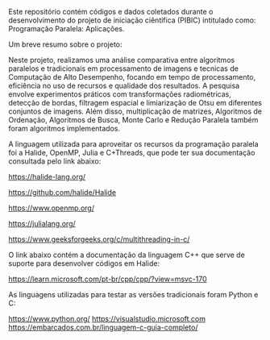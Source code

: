 Este repositório contém códigos e dados coletados durante o desenvolvimento do projeto de iniciação ciêntifica (PIBIC) intitulado como: Programação Paralela: Aplicações.

Um breve resumo sobre o projeto:

Neste projeto, realizamos uma análise comparativa entre algoritmos paralelos e tradicionais em processamento de imagens e tecnicas de Computação de Alto Desempenho, focando em tempo de processamento, eficiência no uso de recursos e qualidade dos resultados. A pesquisa envolve experimentos práticos com transformações radiométricas, detecção de bordas, filtragem espacial e limiarização de Otsu em diferentes conjuntos de imagens. Além disso, multiplicação de matrizes, Algoritmos de Ordenação, Algoritmos de Busca, Monte Carlo e Redução Paralela também foram algoritmos implementados.

A linguagem utilizada para aproveitar os recursos da programação paralela foi a Halide, OpenMP, Julia e C+Threads, que pode ter sua documentação consultada pelo link abaixo:

https://halide-lang.org/

https://github.com/halide/Halide

https://www.openmp.org/

https://julialang.org/

https://www.geeksforgeeks.org/c/multithreading-in-c/

O link abaixo contém a documentação da linguagem C++ que serve de suporte para desenvolver códigos em Halide:

https://learn.microsoft.com/pt-br/cpp/cpp/?view=msvc-170

As linguagens utilizadas para testar as versões tradicionais foram Python e C:

https://www.python.org/
https://visualstudio.microsoft.com
https://embarcados.com.br/linguagem-c-guia-completo/


